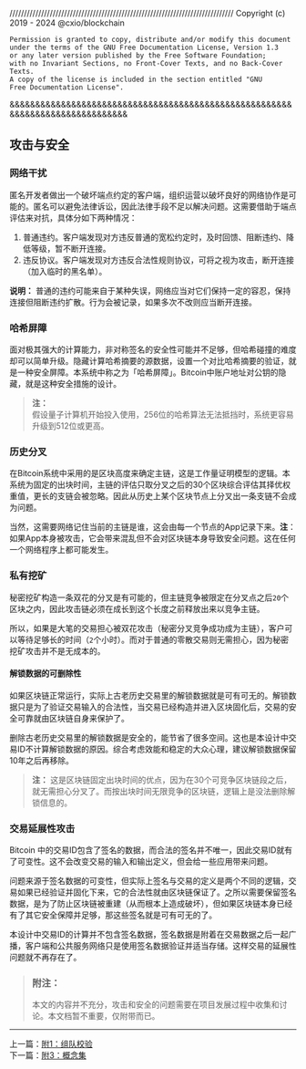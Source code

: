 //////////////////////////////////////////////////////////////////////////////
Copyright (c) 2019 - 2024 @cxio/blockchain

    Permission is granted to copy, distribute and/or modify this document
    under the terms of the GNU Free Documentation License, Version 1.3
    or any later version published by the Free Software Foundation;
    with no Invariant Sections, no Front-Cover Texts, and no Back-Cover Texts.
    A copy of the license is included in the section entitled "GNU
    Free Documentation License".
&&&&&&&&&&&&&&&&&&&&&&&&&&&&&&&&&&&&&&&&&&&&&&&&&&&&&&&&&&&&&&&&&&&&&&&&&&&&&&


## 攻击与安全

### 网络干扰

匿名开发者做出一个破坏端点约定的客户端，组织运营以破坏良好的网络协作是可能的。匿名可以避免法律诉讼，因此法律手段不足以解决问题。这需要借助于端点评估来对抗，具体分如下两种情况：

1. 普通违约。客户端发现对方违反普通的宽松约定时，及时回馈、阻断违约、降低等级，暂不断开连接。
2. 违反协议。客户端发现对方违反合法性规则协议，可将之视为攻击，断开连接（加入临时的黑名单）。

**说明：**
普通的违约可能来自于某种失误，网络应当对它们保持一定的容忍，保持连接但阻断违约扩散。行为会被记录，如果多次不改则应当断开连接。



### 哈希屏障

面对极其强大的计算能力，非对称签名的安全性可能并不足够，但哈希碰撞的难度却可以简单升级。隐藏计算哈希摘要的源数据，设置一个对比哈希摘要的验证，就是一种安全屏障。本系统中称之为「哈希屏障」。Bitcoin中账户地址对公钥的隐藏，就是这种安全措施的设计。

> **注：**<br>
> 假设量子计算机开始投入使用，256位的哈希算法无法抵挡时，系统更容易升级到512位或更高。<br>


### 历史分叉

在Bitcoin系统中采用的是区块高度来确定主链，这是工作量证明模型的逻辑。本系统为固定的出块时间，主链的评估只取分叉之后的30个区块综合评估其择优权重值，更长的支链会被忽略。因此从历史上某个区块节点上分叉出一条支链不会成为问题。

当然，这需要网络记住当前的主链是谁，这会由每一个节点的App记录下来。**注**：如果App本身被攻击，它会带来混乱但不会对区块链本身导致安全问题。这在任何一个网络程序上都可能发生。


### 私有挖矿

秘密挖矿构造一条双花的分叉是有可能的，但主链竞争被限定在分叉点之后`20`个区块之内，因此攻击链必须在成长到这个长度之前释放出来以竞争主链。

所以，如果是大笔的交易担心被双花攻击（秘密分叉竞争成功成为主链），客户可以等待足够长的时间（`2`个小时）。而对于普通的零散交易则无需担心，因为秘密挖矿攻击并不是无成本的。


#### 解锁数据的可删除性

如果区块链正常运行，实际上古老历史交易里的解锁数据就是可有可无的。解锁数据只是为了验证交易输入的合法性，当交易已经构造并进入区块固化后，交易的安全可靠就由区块链自身来保护了。

删除古老历史交易里的解锁数据是安全的，能节省了很多空间。这也是本设计中交易ID不计算解锁数据的原因。综合考虑效能和稳定的大众心理，建议解锁数据保留10年之后再移除。

> **注：**
> 这是区块链固定出块时间的优点，因为在30个可竞争区块链段之后，就无需担心分叉了。而按出块时间无限竞争的区块链，逻辑上是没法删除解锁信息的。


### 交易延展性攻击

Bitcoin 中的交易ID包含了签名的数据，而合法的签名并不唯一，因此交易ID就有了可变性。这不会改变交易的输入和输出定义，但会给一些应用带来问题。

问题来源于签名数据的可变性，但实际上签名与交易的定义是两个不同的逻辑，交易如果已经验证并固化下来，它的合法性就由区块链保证了。之所以需要保留签名数据，是为了防止区块链被重建（从而根本上造成破坏），但如果区块链本身已经有了其它安全保障并足够，那这些签名就是可有可无的了。

本设计中交易ID的计算并不包含签名数据，签名数据是附着在交易数据之后一起广播，客户端和公共服务网络只是使用签名数据验证并适当存储。这样交易的延展性问题就不再存在了。


> ### 附注：
> 本文的内容并不充分，攻击和安全的问题需要在项目发展过程中收集和讨论。本文档暂不重要，仅附带而已。



-------------------------------------------------------------------------------

上一篇：[附1：组队校验](附1.组队校验.md)<br>
下一篇：[附3：概念集](附3.概念集.md)<br>
